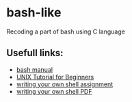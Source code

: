 # bash-like
Recoding a part of bash using C language

## Usefull links:
- [bash manual](https://www.gnu.org/software/bash/manual/bash.html)
- [UNIX Tutorial for Beginners](http://www.ee.surrey.ac.uk/Teaching/Unix/)
- [writing your own shell assignment](https://web2.clarkson.edu/class/cs444/labs/lab01/Writing_Your_Own_Shell.html)
- [writing your own shell PDF](https://www.cs.utah.edu/~mflatt/past-courses/cs5460/hw2.pdf)
